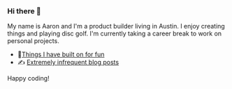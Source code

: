 ### Hi there 👋

My name is Aaron and I'm a product builder living in Austin. I enjoy creating things and playing disc golf. I'm currently taking a career break to work on personal projects.

- 🔨[Things I have built on for fun](https://apptivus.net/pages/projects)
- ✍️ [Extremely infrequent blog posts](https://aarongeisler.com/blog)

Happy coding!


<!--
**aaron9000/aaron9000** is a ✨ _special_ ✨ repository because its `README.md` (this file) appears on your GitHub profile.

Here are some ideas to get you started:

- 🔭 I’m currently working on ...
- 🌱 I’m currently learning ...
- 👯 I’m looking to collaborate on ...
- 🤔 I’m looking for help with ...
- 💬 Ask me about ...
- 📫 How to reach me: ...
- 😄 Pronouns: ...
- ⚡ Fun fact: ...
-->
